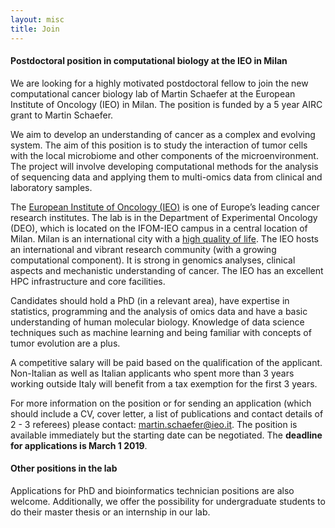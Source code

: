 ```yaml
---
layout: misc
title: Join
---
```



#### Postdoctoral position in computational biology at the IEO in Milan

We are looking for a highly motivated postdoctoral fellow to join the new computational cancer biology lab of Martin Schaefer at the European Institute of Oncology (IEO) in Milan. The position is funded by a 5 year AIRC grant to Martin Schaefer.

We aim to develop an understanding of cancer as a complex and evolving system. The aim of this position is to study the interaction of tumor cells with the local microbiome and other components of the microenvironment. The project will involve developing computational methods for the analysis of sequencing data and applying them to multi-omics data from clinical and laboratory samples.

The [European Institute of Oncology (IEO)](http://www.ieo.it) is one of Europe’s leading cancer research institutes. The lab is in the Department of Experimental Oncology (DEO), which is located on the IFOM-IEO campus in a central location of Milan. Milan is an international city with a [high quality of life](https://italofile.com/italy-quality-of-life/). The IEO hosts an international and vibrant research community (with a growing computational component). It is strong in genomics analyses, clinical aspects and mechanistic understanding of cancer. The IEO has an excellent HPC infrastructure and core facilities.

Candidates should hold a PhD (in a relevant area), have expertise in statistics, programming and the analysis of omics data and have a basic understanding of human molecular biology. Knowledge of data science techniques such as machine learning and being familiar with concepts of tumor evolution are a plus.

A competitive salary will be paid based on the qualification of the applicant. Non-Italian as well as Italian applicants who spent more than 3 years working outside Italy will benefit from a tax exemption for the first 3 years.

For more information on the position or for sending an application (which should include a CV, cover letter, a list of publications and contact details of 2 - 3 referees) please contact: martin.schaefer@ieo.it. The position is available immediately but the starting date can be negotiated. The **deadline for applications is March 1 2019**.


#### Other positions in the lab

Applications for PhD and bioinformatics technician positions are also welcome. Additionally, we offer the possibility for undergraduate students to do their master thesis or an internship in our lab.
